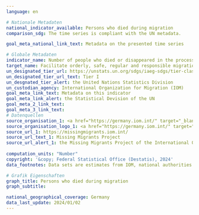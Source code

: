 ```yaml
---
language: en    

# Nationale Metadaten    
national_indicator_available: Persons who died during migration    
comparison_sdg: The time series is compliant with the UN metadata.    

goal_meta_national_link_text: Metadata on the presented time series    

# Globale Metadaten    
indicator_name: Number of people who died or disappeared in the process of migration towards an international destination    
target_name: Facilitate orderly, safe, regular and responsible migration and mobility of people, including through the implementation of planned and well-managed migration policies    
un_designated_tier_url: https://unstats.un.org/sdgs/iaeg-sdgs/tier-classification/    
un_designated_tier_url_text: Tier I    
un_desgnated_tier_alert: the United Nations Statistics Division    
un_custodian_agency: International Organization for Migration (IOM)    
goal_meta_link_text: Metadata on this indicator    
goal_meta_link_alert: the Statistical Devision of the UN    
goal_meta_2_link_text:     
goal_meta_3_link_text:         
# Datenquellen
source_organisation_1: <a href="https://germany.iom.int/" target="_blank" onclick="return confirm_alert('the Missing Migrants Project of the International Organization for Migration','En');"> Missing Migrants Project of the International Organization for Migration (IOM) </a>
source_organisation_logo_1: <a href="https://germany.iom.int/" target="_blank" onclick="return confirm_alert('the Missing Migrants Project of the International Organization for Migration','En');"><img src="https://sdg-indikatoren.de/public/OrgImgEn/iom.png" alt="Logo iom" style="height:60px; width:148px"/></a>
source_url_1: https://missingmigrants.iom.int/
source_url_text_1: Missing Migrants Project
source_url_alert_1: the Missing Migrants Project of the International Organization for Migration
    
computation_units: "Number"    
copyright: '&copy; Federal Statistical Office (Destatis), 2024'    
data_footnotes: Data sets are estimates from IOM, national authorities and media sources.<br>• Data is only available from 2014.    

# Grafik Eigenschaften    
graph_title: Persons who died during migration
graph_subtitle:     

national_geographical_coverage: Germany    
data_last_update: 2024/01/02    
---
```


<span></span>